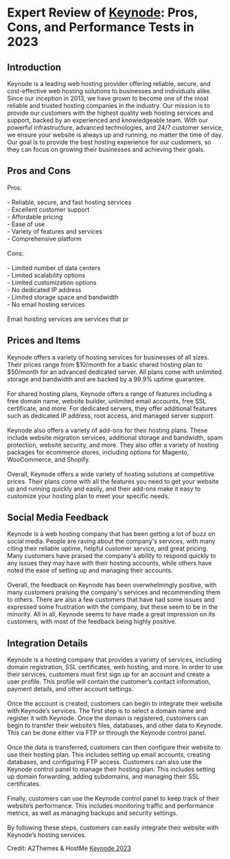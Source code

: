 <h1>Expert Review of <a href="https://a2themes.com/keynode-reviews">Keynode</a>: Pros, Cons, and Performance Tests in 2023</h1>
<h2>Introduction</h2>
Keynode is a leading web hosting provider offering reliable, secure, and cost-effective web hosting solutions to businesses and individuals alike. Since our inception in 2013, we have grown to become one of the most reliable and trusted hosting companies in the industry. Our mission is to provide our customers with the highest quality web hosting services and support, backed by an experienced and knowledgeable team. With our powerful infrastructure, advanced technologies, and 24/7 customer service, we ensure your website is always up and running, no matter the time of day. Our goal is to provide the best hosting experience for our customers, so they can focus on growing their businesses and achieving their goals.
<h2>Pros and Cons</h2>
Pros:<br><br>- Reliable, secure, and fast hosting services<br>- Excellent customer support<br>- Affordable pricing<br>- Ease of use<br>- Variety of features and services<br>- Comprehensive platform<br><br>Cons:<br><br>- Limited number of data centers<br>- Limited scalability options<br>- Limited customization options<br>- No dedicated IP address<br>- Limited storage space and bandwidth<br>- No email hosting services<br><br>Email hoisting services are services that pr
<h2>Prices and Items</h2>
Keynode offers a variety of hosting services for businesses of all sizes. Their prices range from $10/month for a basic shared hosting plan to $50/month for an advanced dedicated server. All plans come with unlimited storage and bandwidth and are backed by a 99.9% uptime guarantee.<br><br>For shared hosting plans, Keynode offers a range of features including a free domain name, website builder, unlimited email accounts, free SSL certificate, and more. For dedicated servers, they offer additional features such as dedicated IP address, root access, and managed server support.<br><br>Keynode also offers a variety of add-ons for their hosting plans. These include website migration services, additional storage and bandwidth, spam protection, website security, and more. They also offer a variety of hosting packages for ecommerce stores, including options for Magento, WooCommerce, and Shopify.<br><br>Overall, Keynode offers a wide variety of hosting solutions at competitive prices. Their plans come with all the features you need to get your website up and running quickly and easily, and their add-ons make it easy to customize your hosting plan to meet your specific needs.
<h2>Social Media Feedback</h2>
Keynode is a web hosting company that has been getting a lot of buzz on social media. People are raving about the company's services, with many citing their reliable uptime, helpful customer service, and great pricing. Many customers have praised the company's ability to respond quickly to any issues they may have with their hosting accounts, while others have noted the ease of setting up and managing their accounts.<br><br>Overall, the feedback on Keynode has been overwhelmingly positive, with many customers praising the company's services and recommending them to others. There are also a few customers that have had some issues and expressed some frustration with the company, but these seem to be in the minority. All in all, Keynode seems to have made a great impression on its customers, with most of the feedback being highly positive.
<h2>Integration Details</h2>
Keynode is a hosting company that provides a variety of services, including domain registration, SSL certificates, web hosting, and more. In order to use their services, customers must first sign up for an account and create a user profile. This profile will contain the customer’s contact information, payment details, and other account settings.<br><br>Once the account is created, customers can begin to integrate their website with Keynode’s services. The first step is to select a domain name and register it with Keynode. Once the domain is registered, customers can begin to transfer their website’s files, databases, and other data to Keynode. This can be done either via FTP or through the Keynode control panel.<br><br>Once the data is transferred, customers can then configure their website to use their hosting plan. This includes setting up email accounts, creating databases, and configuring FTP access. Customers can also use the Keynode control panel to manage their hosting plan. This includes setting up domain forwarding, adding subdomains, and managing their SSL certificates.<br><br>Finally, customers can use the Keynode control panel to keep track of their website’s performance. This includes monitoring traffic and performance metrics, as well as managing backups and security settings.<br><br>By following these steps, customers can easily integrate their website with Keynode’s hosting services.
<p>Credit: A2Themes & HostMe <a href="https://a2themes.com/keynode-reviews">Keynode 2023</a></p>